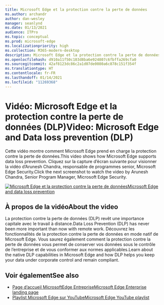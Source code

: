 ```yaml
---
title: Microsoft Edge et la protection contre la perte de données
ms.author: archandr
author: dan-wesley
manager: seanlynd
ms.date: 01/13/2021
audience: ITPro
ms.topic: conceptual
ms.prod: microsoft-edge
ms.localizationpriority: high
ms.collection: M365-modern-desktop
description: Microsoft Edge et la protection contre la perte de données (DLP)
ms.openlocfilehash: d910a11f50c103d8ba6e924807c6fbffa269cfa0
ms.sourcegitcommit: 42af8123dc86c2a1d07de0080a6c878c151f354f
ms.translationtype: HT
ms.contentlocale: fr-FR
ms.lasthandoff: 01/14/2021
ms.locfileid: "11269368"
---
```

# <span data-ttu-id="f5a83-103">Vidéo: Microsoft Edge et la protection contre la perte de données (DLP)</span><span class="sxs-lookup"><span data-stu-id="f5a83-103">Video: Microsoft Edge and Data loss prevention (DLP)</span></span>

<span data-ttu-id="f5a83-104">Cette vidéo montre comment Microsoft Edge prend en charge la protection contre la perte de données.</span><span class="sxs-lookup"><span data-stu-id="f5a83-104">This video shows how Microsoft Edge supports data loss prevention.</span></span> <span data-ttu-id="f5a83-105">Cliquez sur la capture d’écran suivante pour visionner la vidéo d’Arunesh Chandra, responsable de programmes senior, Microsoft Edge Security.</span><span class="sxs-lookup"><span data-stu-id="f5a83-105">Click the next screenshot to watch the video by Arunesh Chandra, Senior Program Manager, Microsoft Edge Security.</span></span>

[![ <span data-ttu-id="f5a83-106">Microsoft Edge et la protection contre la perte de données</span><span class="sxs-lookup"><span data-stu-id="f5a83-106">Microsoft Edge and data loss prevention</span></span>](media/microsoft-edge-security-dlp/0.png)](http://www.youtube.com/watch?v=dLD04U9eTqg " Microsoft Edge and data loss prevention")

## <span data-ttu-id="f5a83-107">À propos de la vidéo</span><span class="sxs-lookup"><span data-stu-id="f5a83-107">About the video</span></span>

<span data-ttu-id="f5a83-108">La protection contre la perte de données (DLP) revêt une importance capitale avec le travail à distance.</span><span class="sxs-lookup"><span data-stu-id="f5a83-108">Data Loss Prevention (DLP) has never been more important than now with remote work.</span></span> <span data-ttu-id="f5a83-109">Découvrez les fonctionnalités de la protection contre la perte de données en mode natif de Microsoft Edge. Vous saurez également comment la protection contre la perte de données vous permet de conserver vos données sous le contrôle de l’entreprise et de vous conformer aux normes applicables.</span><span class="sxs-lookup"><span data-stu-id="f5a83-109">Learn about the native DLP capabilities in Microsoft Edge and how DLP helps you keep your data under corporate control and remain compliant.</span></span>

## <span data-ttu-id="f5a83-110">Voir également</span><span class="sxs-lookup"><span data-stu-id="f5a83-110">See also</span></span>

- [<span data-ttu-id="f5a83-111">Page d’accueil MicrosoftEdge Entreprise</span><span class="sxs-lookup"><span data-stu-id="f5a83-111">Microsoft Edge Enterprise landing page</span></span>](https://aka.ms/EdgeEnterprise)
- [<span data-ttu-id="f5a83-112">Playlist Microsoft Edge sur YouTube</span><span class="sxs-lookup"><span data-stu-id="f5a83-112">Microsoft Edge YouTube playlist</span></span>](https://www.youtube.com/playlist?list=PLXtHYVsvn_b-uXh1tMeYpT-0iD8tD3tFy)
